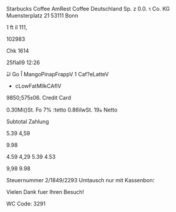 Starbucks Coffee
AmRest Coffee Deutschland
Sp. z 0.0. ร  Co. KG
Muensterplatz 21
53111 Bonn

Ί
ft il
111,

102983

Chk  1614

25flall9  12:26

 ًاه Go
اً MangoPinapFrappV
1  Caf?eLatteV

+  cLowFatMllkCAflV

9850;575ธ06.
Credit Card

0.30Mi()St. Fo 7%
؛tetto
0.86ilwSt.  19ة
Netto

Subtotal
Zahlung

5.39
4,59

9.98

4.59
4,29
5.39
4.53

9,98
9.98

Steuernummer  2/1849/2293
Umtausch  nur  mit  Kassenbon؛

Vielen  Dank  fuer  Ihren  Besuch!

WC  Code:  3291

